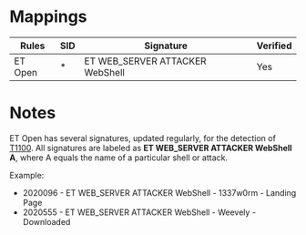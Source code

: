 # Mappings

| Rules     |    SID    | Signature 		                                                      	    |  Verified |
| --------- | --------- | --------------------------------------------------------------------------------- | --------- |
| ET Open   |     *     | ET WEB_SERVER ATTACKER WebShell                                                   |    Yes    |

# Notes

ET Open has several signatures, updated regularly, for the detection of [T1100](https://attack.mitre.org/techniques/T1100/). All signatures are labeled as **ET WEB_SERVER ATTACKER WebShell A**, where A equals the name of a particular shell or attack. 

Example: 

- 2020096 - ET WEB_SERVER ATTACKER WebShell - 1337w0rm - Landing Page
- 2020555 - ET WEB_SERVER ATTACKER WebShell - Weevely - Downloaded
